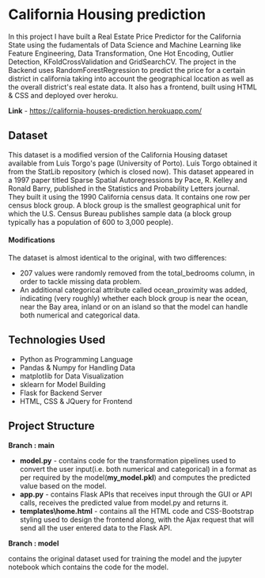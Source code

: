 # California Housing prediction
In this project I have built a Real Estate Price Predictor for the California State using the fudamentals of Data Science and Machine Learning like Feature Engineering, Data Transformation, One Hot Encoding, Outlier Detection, KFoldCrossValidation and GridSearchCV. The project in the Backend uses RandomForestRegression to predict the price for a certain district in california taking into account the geographical location as well as the overall district's real estate data. It also has a frontend, built using HTML & CSS     and deployed over heroku.

**Link** - https://california-houses-prediction.herokuapp.com/

## Dataset
This dataset is a modified version of the California Housing dataset available from Luís Torgo's page (University of Porto). Luís Torgo obtained it from the StatLib repository (which is closed now). This dataset appeared in a 1997 paper titled Sparse Spatial Autoregressions by Pace, R. Kelley and Ronald Barry, published in the Statistics and Probability Letters journal. They built it using the 1990 California census data. It contains one row per census block group. A block group is the smallest geographical unit for which the U.S. Census Bureau publishes sample data (a block group typically has a population of 600 to 3,000 people).

#### Modifications
  The dataset is almost identical to the original, with two differences:
- 207 values were randomly removed from the total_bedrooms column, in order to tackle missing data problem.
- An additional categorical attribute called ocean_proximity was added, indicating (very roughly) whether each block group is near the ocean, near the Bay area, inland or on an    island so that the model can handle both numerical and categorical data. 

## Technologies Used
- Python as Programming Language
- Pandas & Numpy for Handling Data
- matplotlib for Data Visualization
- sklearn for Model Building
- Flask for Backend Server
- HTML, CSS & JQuery for Frontend

## Project Structure
**Branch : main**
- **model.py** - contains code for the transformation pipelines used to convert the user input(i.e. both numerical and categorical) in a format as per required by the model(**my_model.pkl**) and computes the predicted value based on the model.
- **app.py** - contains Flask APIs that receives input through the GUI or API calls, receives the predicted value from model.py and returns it.
- **templates\home.html** - contains all the HTML code and CSS-Bootstrap styling used to design the frontend along, with the Ajax request that will send all the user entered data to the Flask API.

**Branch : model**
 
 contains the original dataset used for training the model and the jupyter notebook which contains the code for the model.
